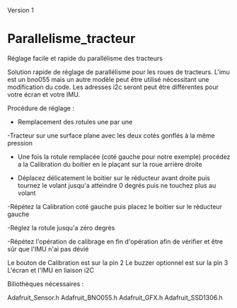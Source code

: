 Version 1

# Parallelisme_tracteur
Réglage facile et rapide du parallélisme des tracteurs 




Solution rapide de réglage de parallélisme pour les roues de tracteurs. 
L'imu est un bno055 mais un autre modèle peut être utilisé  nécessitant une modification du code. 
Les adresses i2c seront peut être différentes pour votre écran et votre IMU.

Procédure de réglage : 

- Remplacement des rotules une par une

-Tracteur sur une surface plane avec les deux cotés gonflés à la même pression 

- Une fois la rotule remplacée (coté gauche pour notre exemple) procédez a la Calibration du boitier en le plaçant sur la roue arrière droite

- Déplacez délicatement le boitier sur le réducteur avant droite puis tournez le volant jusqu'a atteindre 0 degrés puis ne touchez plus au volant

-Répétez la Calibration coté gauche puis placez le boitier sur le réducteur gauche

-Réglez la rotule jusqu'a zéro degrés

-Répétez l'opération de calibrage en fin d'opération afin de vérifier et être sûr que l'IMU n'ai pas dévié


Le bouton de Calibration est sur la pin 2
Le buzzer optionnel est sur la pin 3
L'écran et l'IMU en liaison i2C 

Biliothèques nécessaires : 

Adafruit_Sensor.h
Adafruit_BNO055.h
Adafruit_GFX.h
Adafruit_SSD1306.h
